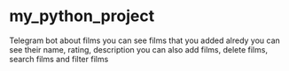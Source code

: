 # my_python_project
Telegram bot about films 
you can see films that you added alredy you can see their name, rating, description
you can also add films, delete films, search films and filter films
